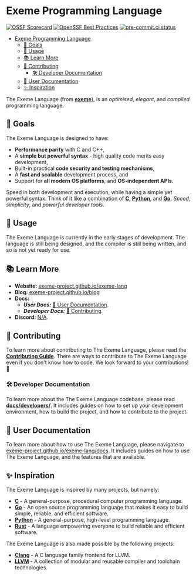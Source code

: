 <!-- Part of the Exeme Project, under the MIT license. See '/LICENSE' for license information. SPDX-License-Identifier: MIT License. -->

# Exeme Programming Language

[![OSSF Scorecard](https://img.shields.io/ossf-scorecard/github.com/exeme-project/exeme-lang?label=openssf%20scorecard&style=flat)](https://api.securityscorecards.dev/projects/github.com/exeme-project/exeme-lang)
[![OpenSSF Best Practices](https://www.bestpractices.dev/projects/8038/badge)](https://www.bestpractices.dev/projects/8038)
[![pre-commit.ci status](https://results.pre-commit.ci/badge/github/exeme-project/exeme-lang/main.svg)](https://results.pre-commit.ci/latest/github/exeme-project/exeme-lang/main)

- [Exeme Programming Language](#exeme-programming-language)
  - [🎯 Goals](#-goals)
  - [👀 Usage](#-usage)
  - [📚 Learn More](#-learn-more)
  - [🌟 Contributing](#-contributing)
    - [🛠️ Developer Documentation](#️-developer-documentation)
  - [👤 User Documentation](#-user-documentation)
  - [✨ Inspiration](#-inspiration)

The Exeme Language (from [**exeme**](https://www.collinsdictionary.com/dictionary/english/exeme)), is an *optimised*, *elegant*, and *compiled* programming language.

## 🎯 Goals

The Exeme Language is designed to have:

* **Performance parity** with C and C++,
* A **simple but powerful syntax** - high quality code merits easy development,
* Built-in practical **code security and testing mechanisms**,
* A **fast and scalable** development process, and
* Support for **all modern OS platforms**, and **OS-independent APIs**.

Speed in both development and execution, while having a simple yet powerful syntax. Think of it like a combination of [**C**](https://en.wikipedia.org/wiki/C_(programming_language)), [**Python**](https://www.python.org/), and [**Go**](https://go.dev/). *Speed*, *simplicity*, and *powerful developer tools*.

## 👀 Usage

The Exeme Language is currently in the early stages of development. The language is still being designed, and the compiler is still being written, and so is not yet ready for use.

## 📚 Learn More

- **Website:** [exeme-project.github.io/exeme-lang](https://exeme-project.github.io/exeme-lang)
- **Blog:** [exeme-project.github.io/blog](https://exeme-project.github.io/blog)
- **Docs:**
  - **_User Docs:_** [👤 User Documentation](#-user-documentation).
  - **_Developer Docs:_** [🌟 Contributing](#-contributing).
- **Discord:** [N/A](https://discord.com/).

## 🌟 Contributing

To learn more about contributing to The Exeme Language, please read the [**Contributing Guide**](https://github.com/exeme-project/.github/blob/main/CONTRIBUTING.md). There are ways to contribute to The Exeme Language even if you don't know how to code. We look forward to your contributions! 🚀

### 🛠️ Developer Documentation

To learn more about the The Exeme Language codebase, please read [**docs/developers/**](docs/developers/). It includes guides on how to set up your development environment, how to build the project, and how to contribute to the project.

## 👤 User Documentation

To learn more about how to use The Exeme Language, please navigate to [exeme-project.github.io/exeme-lang/docs](https://exeme-project.github.io/exeme-lang/docs). It includes guides on how to use The Exeme Language, and the features that are available.

## ✨ Inspiration

The Exeme Language is inspired by many projects, but namely:

- [**C**](https://en.wikipedia.org/wiki/C_(programming_language)) - A general-purpose, procedural computer programming language.
- [**Go**](https://go.dev/) - An open source programming language that makes it easy to build simple, reliable, and efficient software.
- [**Python**](https://www.python.org/) - A general-purpose, high-level programming language.
- [**Rust**](https://www.rust-lang.org/) - A language empowering everyone to build reliable and efficient software.

The Exeme Language is also made possible by the following projects:

- [**Clang**](https://clang.llvm.org/) - A C language family frontend for LLVM.
- [**LLVM**](https://llvm.org/) - A collection of modular and reusable compiler and toolchain technologies.
